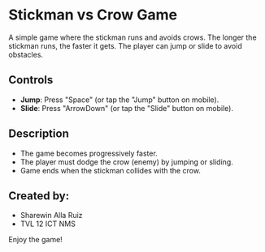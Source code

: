 # Stickman vs Crow Game

A simple game where the stickman runs and avoids crows. The longer the stickman runs, the faster it gets. The player can jump or slide to avoid obstacles.

## Controls
- **Jump**: Press "Space" (or tap the "Jump" button on mobile).
- **Slide**: Press "ArrowDown" (or tap the "Slide" button on mobile).

## Description
- The game becomes progressively faster.
- The player must dodge the crow (enemy) by jumping or sliding.
- Game ends when the stickman collides with the crow.

## Created by:
- Sharewin Alla Ruiz
- TVL 12 ICT NMS

Enjoy the game!
